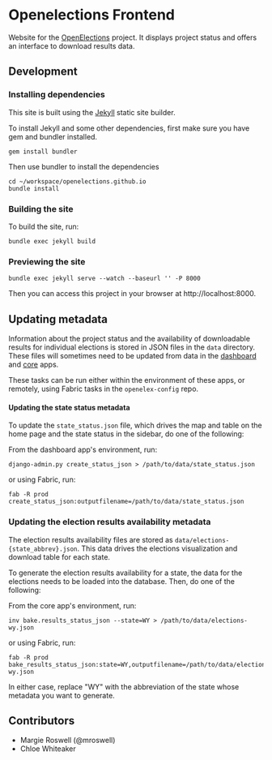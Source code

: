 # Openelections Frontend

Website for the [OpenElections](http://openelections.net) project.  It displays project status and offers an interface to download results data.

## Development

### Installing dependencies

This site is built using the [Jekyll](http://jekyllrb.com/) static site builder.

To install Jekyll and some other dependencies, first make sure you have gem and
bundler installed.

```
gem install bundler
```

Then use bundler to install the dependencies

```
cd ~/workspace/openelections.github.io
bundle install
```

### Building the site


To build the site, run:

```
bundle exec jekyll build
```

### Previewing the site

```
bundle exec jekyll serve --watch --baseurl '' -P 8000
```

Then you can access this project in your browser at http://localhost:8000.

## Updating metadata

Information about the project status and the availability of downloadable results for individual elections is stored in JSON files in the ``data`` directory.  These files will sometimes need to be updated from data in the [dashboard](https://github.com/openelections/dashboard) and [core](https://github.com/openelections/core) apps.

These tasks can be run either within the environment of these apps, or remotely, using Fabric tasks in the ``openelex-config`` repo.

#### Updating the state status metadata

To update the ``state_status.json`` file, which drives the map and table on the home page and the state status in the sidebar, do one of the following:

From the dashboard app's environment, run:

```
django-admin.py create_status_json > /path/to/data/state_status.json
```

or using Fabric, run:

```
fab -R prod create_status_json:outputfilename=/path/to/data/state_status.json
```

### Updating the election results availability metadata

The election results availability files are stored as ``data/elections-{state_abbrev}.json``.  This data drives the elections visualization and download table for each state.

To generate the election results availability for a state, the data for the elections needs to be loaded into the database.  Then, do one of the following:

From the core app's environment, run:

```
inv bake.results_status_json --state=WY > /path/to/data/elections-wy.json
```

or using Fabric, run:

```
fab -R prod bake_results_status_json:state=WY,outputfilename=/path/to/data/elections-wy.json
```

In either case, replace "WY" with the abbreviation of the state whose metadata you want to generate.

## Contributors

* Margie Roswell (@mroswell)
* Chloe Whiteaker
